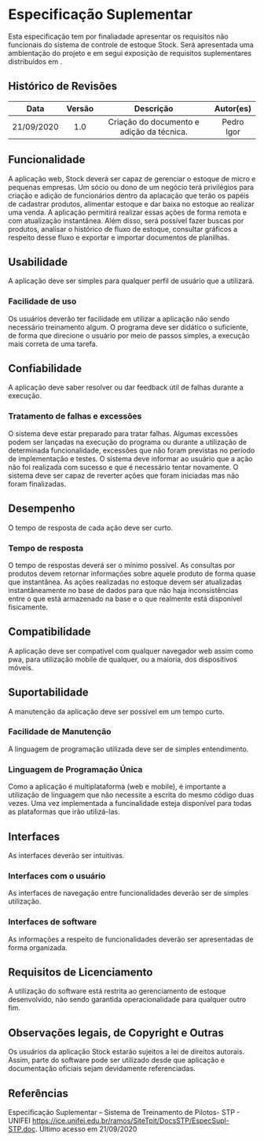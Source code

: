 # Especificação Suplementar

Esta especificação tem por finaliadade apresentar os requisitos não funcionais do sistema de controle de estoque Stock. Será apresentada uma ambientação do projeto e em segui exposição de requisitos suplementares distribuídos em .

## Histórico de Revisões
|     Data   | Versão |                  Descrição                | Autor(es)  |
|:----------:|:------:|:-----------------------------------------:|:----------:|
| 21/09/2020 |   1.0  | Criação do documento e adição da técnica. | Pedro Igor |

## Funcionalidade
A aplicação web, Stock deverá ser capaz de gerenciar o estoque de micro e pequenas empresas. Um sócio ou dono de um negócio terá privilégios para criação e adição de funcionários dentro da aplacação que terão os papéis de cadastrar produtos, alimentar estoque e dar baixa no estoque ao realizar uma venda. A aplicação permitirá realizar essas ações de forma remota e com atualização instantânea. Além disso, será possível fazer buscas por produtos, analisar o histórico de fluxo de estoque, consultar gráficos a respeito desse fluxo e exportar e importar documentos de planilhas.

## Usabilidade
A aplicação deve ser simples para qualquer perfil de usuário que a utilizará.

### Facilidade de uso
Os usuários deverão ter facilidade em utilizar a aplicação não sendo necessário treinamento algum. O programa deve ser didático o suficiente, de forma que direcione o usuário por meio de passos simples, a execução mais correta de uma tarefa.

## Confiabilidade
A aplicação deve saber resolver ou dar feedback útil de falhas durante a execução.

### Tratamento de falhas e excessões
O sistema deve estar preparado para tratar falhas. Algumas excessões podem ser lançadas na execução do programa ou durante a utilização de determinada funcionalidade, excessões que não foram previstas no período de implementação e testes. O sistema deve informar ao usuário que a ação não foi realizada com sucesso e que é necessário tentar novamente. O sistema deve ser capaz de reverter ações que foram iniciadas mas não foram finalizadas.

## Desempenho
O tempo de resposta de cada ação deve ser curto.

### Tempo de resposta
O tempo de respostas deverá ser o mínimo possível. As consultas por produtos devem retornar informações sobre aquele produto de forma quase que instantânea. As ações realizadas no estoque devem ser atualizadas instantâneamente no base de dados para que não haja inconsistências entre o que está armazenado na base e o que realmente está disponível fisicamente.

## Compatibilidade

A aplicação deve ser compatível com qualquer navegador web assim como pwa, para utilização mobile de qualquer, ou a maioria, dos dispositivos móveis.

## Suportabilidade
A manutenção da aplicação deve ser possível em um tempo curto.

### Facilidade de Manutenção
A linguagem de programação utilizada deve ser de simples entendimento.

### Linguagem de Programação Única
Como a aplicação é multiplataforma (web e mobile), é importante a utilização de linguagem que não necessite a escrita do mesmo código duas vezes. Uma vez implementada a funcinalidade esteja disponível para todas as plataformas que irão utilizá-las.

## Interfaces
As interfaces deverão ser intuitivas.

### Interfaces com o usuário
As interfaces de navegação entre funcionalidades deverão ser de simples utilização.

### Interfaces de software
As informações a respeito de funcionalidades deverão ser apresentadas de forma organizada.

## Requisitos de Licenciamento

A utilização do software está restrita ao gerenciamento de estoque desenvolvido, não sendo garantida operacionalidade para qualquer outro fim.

## Observações legais, de Copyright e Outras

Os usuários da aplicação Stock estarão sujeitos a lei de direitos autorais. Assim, parte do software pode ser utilizado desde que aplicação e documentação oficiais sejam devidamente referenciadas.


## Referências
Especificação Suplementar – Sistema de Treinamento de Pilotos- STP - UNIFEI <https://ice.unifei.edu.br/ramos/SiteTpit/DocsSTP/EspecSupl-STP.doc>. Último acesso em 21/09/2020